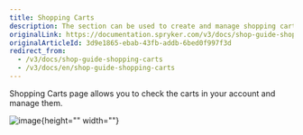 ```yaml
---
title: Shopping Carts
description: The section can be used to create and manage shopping carts in the customer account.
originalLink: https://documentation.spryker.com/v3/docs/shop-guide-shopping-carts
originalArticleId: 3d9e1865-ebab-43fb-addb-6bed0f997f3d
redirect_from:
  - /v3/docs/shop-guide-shopping-carts
  - /v3/docs/en/shop-guide-shopping-carts
---
```


Shopping Carts page allows you to check the carts in your account and manage them.

![image](https://spryker.s3.eu-central-1.amazonaws.com/docs/User+Guides/Shop+User+Guides/Shopping+Carts/shopping-carts-gif.gif){height="" width=""} 
